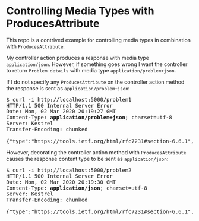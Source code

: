 # Controlling Media Types with ProducesAttribute

This repo is a contrived example for controlling media types in combination with `ProducesAttribute`.

My controller action produces a response with media type `application/json`. However, if something goes wrong I want the controller to return `Problem details` with media type `application/problem+json`.

If I do not specify any `ProducesAttribute` on the controller action method the response is sent as `application/problem+json`:

<pre>
$ curl -i http://localhost:5000/problem1
HTTP/1.1 500 Internal Server Error
Date: Mon, 02 Mar 2020 20:19:27 GMT
Content-Type: <strong>application/problem+json</strong>; charset=utf-8
Server: Kestrel
Transfer-Encoding: chunked

{"type":"https://tools.ietf.org/html/rfc7231#section-6.6.1","title":"An error occured while processing your request.","status":500,"detail":"Bad things happened.","traceId":"|2bb86458-402fe8f064326370."}
</pre>

However, decorating the controller action method with `ProducesAttribute` causes the response content type to be sent as `application/json`:

<pre>
$ curl -i http://localhost:5000/problem2
HTTP/1.1 500 Internal Server Error
Date: Mon, 02 Mar 2020 20:19:30 GMT
Content-Type: <strong>application/json</strong>; charset=utf-8
Server: Kestrel
Transfer-Encoding: chunked

{"type":"https://tools.ietf.org/html/rfc7231#section-6.6.1","title":"An error occured while processing your request.","status":500,"detail":"Worse things happened.","traceId":"|2bb86459-402fe8f064326370."}
</pre>